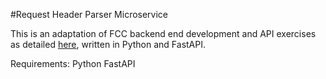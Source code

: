 #Request Header Parser Microservice

This is an adaptation of FCC backend end development and API exercises as detailed [here](https://www.freecodecamp.org/learn/back-end-development-and-apis/back-end-development-and-apis-projects/request-header-parser-microservice), written in Python and FastAPI.

Requirements:
Python
FastAPI

